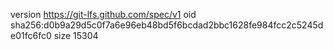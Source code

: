 version https://git-lfs.github.com/spec/v1
oid sha256:d0b9a29d5c0f7a6e96eb48bd5f6bcdad2bbc1628fe984fcc2c5245de01fc6fc0
size 15304

